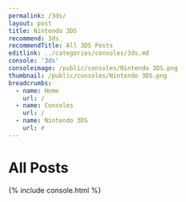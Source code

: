 ```yaml
---
permalink: /3ds/
layout: post
title: Nintendo 3DS
recommend: 3ds
recommendTitle: All 3DS Posts
editlink: ../categories/consoles/3ds.md
console: '3ds'
consoleimage: /public/consoles/Nintendo 3DS.png
thumbnail: /public/consoles/Nintendo 3DS.png
breadcrumbs:
  - name: Home
    url: /
  - name: Consoles
    url: /
  - name: Nintendo 3DS
    url: #
---
```



# All Posts
<div>

{% include console.html %}
</div>
